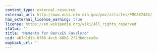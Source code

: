 ```yaml
---
content_type: external-resource
external_url: http://www.ncbi.nlm.nih.gov/pmc/articles/PMC387434/
has_external_license_warning: true
license: https://en.wikipedia.org/wiki/All_rights_reserved
status: ''
title: "Memento for Ren\xE9 Favaloro"
uid: ab7d1d1b-0f06-4ecb-b8b8-2f2dbddcea0a
wayback_url: ''
---
```

